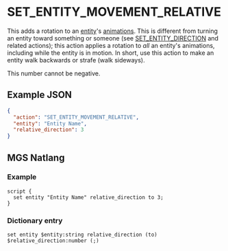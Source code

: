 # SET_ENTITY_MOVEMENT_RELATIVE

This adds a rotation to an [entity](../entities)'s [animations](../tilesets/animations). This is different from turning an entity toward something or someone (see [SET_ENTITY_DIRECTION](../actions/SET_ENTITY_DIRECTION) and related actions); this action applies a rotation to *all* an entity's animations, including while the entity is in motion. In short, use this action to make an entity walk backwards or strafe (walk sideways).

This number cannot be negative.

## Example JSON

```json
{
  "action": "SET_ENTITY_MOVEMENT_RELATIVE",
  "entity": "Entity Name",
  "relative_direction": 3
}
```

## MGS Natlang

### Example

```mgs
script {
  set entity "Entity Name" relative_direction to 3;
}
```

### Dictionary entry

```
set entity $entity:string relative_direction (to) $relative_direction:number (;)
```
